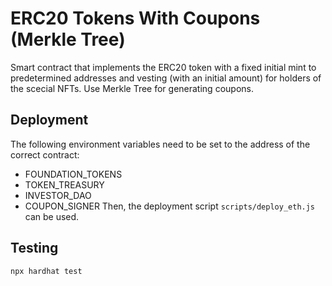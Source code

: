 # ERC20 Tokens With Coupons (Merkle Tree)

Smart contract that implements the ERC20 token with a fixed initial mint to predetermined addresses and vesting (with an initial amount) for holders of the scecial NFTs. Use Merkle Tree for generating coupons.

## Deployment

The following environment variables need to be set to the address of the correct contract:
- FOUNDATION_TOKENS
- TOKEN_TREASURY
- INVESTOR_DAO
- COUPON_SIGNER
Then, the deployment script `scripts/deploy_eth.js` can be used.

## Testing

```
npx hardhat test
```